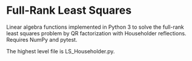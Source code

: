 # Full-Rank Least Squares
Linear algebra functions implemented in Python 3 to solve the full-rank least squares problem by QR factorization with Householder reflections. Requires NumPy and pytest.

The highest level file is LS_Householder.py.

